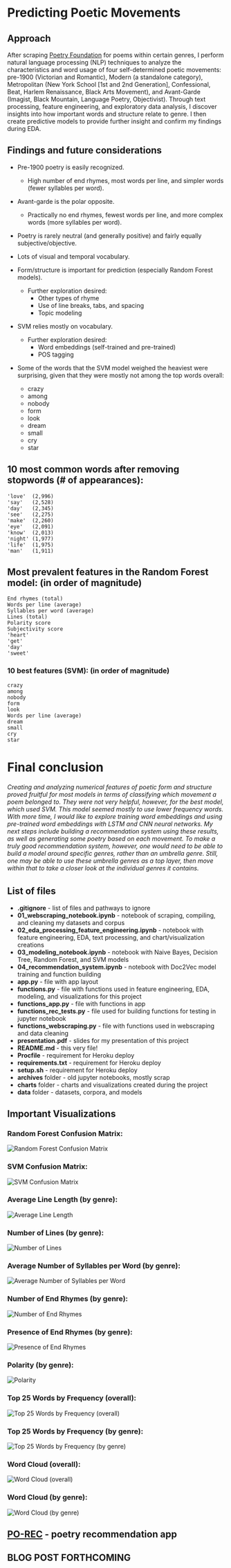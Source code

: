 # Predicting Poetic Movements

## Approach
After scraping [Poetry Foundation](https://www.poetryfoundation.org/) for poems within certain genres, I perform natural language processing (NLP) techniques to analyze the characteristics and word usage of four self-determined poetic movements: pre-1900 (Victorian and Romantic), Modern (a standalone category), Metropolitan (New York School [1st and 2nd Generation], Confessional, Beat, Harlem Renaissance, Black Arts Movement), and Avant-Garde (Imagist, Black Mountain, Language Poetry, Objectivist). Through text processing, feature engineering, and exploratory data analysis, I discover insights into how important words and structure relate to genre. I then create predictive models to provide further insight and confirm my findings during EDA.

## Findings and future considerations
- Pre-1900 poetry is easily recognized.
    - High number of end rhymes, most words per line, and simpler words (fewer syllables per word).
- Avant-garde is the polar opposite.
    - Practically no end rhymes, fewest words per line, and more complex words (more syllables per word).
- Poetry is rarely neutral (and generally positive) and fairly equally subjective/objective.
- Lots of visual and temporal vocabulary.
- Form/structure is important for prediction (especially Random Forest models).
    - Further exploration desired:
        - Other types of rhyme
        - Use of line breaks, tabs, and spacing
        - Topic modeling
- SVM relies mostly on vocabulary.
    - Further exploration desired:
        - Word embeddings (self-trained and pre-trained)
        - POS tagging

- Some of the words that the SVM model weighed the heaviest were surprising, given that they were mostly not among the top words overall:
    - crazy
    - among
    - nobody
    - form
    - look
    - dream
    - small
    - cry
    - star

## 10 most common words after removing stopwords (# of appearances):
    'love'  (2,996)
    'say'   (2,528)
    'day'   (2,345)
    'see'   (2,275)
    'make'  (2,260)
    'eye'   (2,091)
    'know'  (2,013)
    'night' (1,977)
    'life'  (1,975)
    'man'   (1,911)

## Most prevalent features in the Random Forest model: (in order of magnitude)
    End rhymes (total)
    Words per line (average)
    Syllables per word (average)
    Lines (total)
    Polarity score
    Subjectivity score
    'heart'
    'get'
    'day'
    'sweet'

### 10 best features (SVM): (in order of magnitude)
    crazy
    among
    nobody
    form
    look
    Words per line (average)
    dream
    small
    cry
    star

# Final conclusion
###### Creating and analyzing numerical features of poetic form and structure proved fruitful for most models in terms of classifying which movement a poem belonged to. They were not very helpful, however, for the best model, which used SVM. This model seemed mostly to use lower frequency words. With more time, I would like to explore training word embeddings and using pre-trained word embeddings with LSTM and CNN neural networks. My next steps include building a recommendation system using these results, as well as generating some poetry based on each movement. To make a truly good recommendation system, however, one would need to be able to build a model around specific genres, rather than an umbrella genre. Still, one may be able to use these umbrella genres as a top layer, then move within that to take a closer look at the individual genres it contains.

## List of files
- **.gitignore** - list of files and pathways to ignore
- **01_webscraping_notebook.ipynb** - notebook of scraping, compiling, and cleaning my datasets and corpus
- **02_eda_processing_feature_engineering.ipynb** - notebook with feature engineering, EDA, text processing, and chart/visualization creations
- **03_modeling_notebook.ipynb** - notebook with Naive Bayes, Decision Tree, Random Forest, and SVM models
- **04_recommendation_system.ipynb** - notebook with Doc2Vec model training and function building
- **app.py** - file with app layout
- **functions.py** - file with functions used in feature engineering, EDA, modeling, and visualizations for this project
- **functions_app.py** - file with functions in app
- **functions_rec_tests.py** - file used for building functions for testing in jupyter notebook
- **functions_webscraping.py** - file with functions used in webscraping and data cleaning
- **presentation.pdf** - slides for my presentation of this project
- **README.md** - this very file!
- **Procfile** - requirement for Heroku deploy
- **requirements.txt** - requirement for Heroku deploy
- **setup.sh** - requirement for Heroku deploy
- **archives** folder - old jupyter notebooks, mostly scrap
- **charts** folder - charts and visualizations created during the project
- **data** folder - datasets, corpora, and models

## Important Visualizations
### Random Forest Confusion Matrix:
![Random Forest Confusion Matrix](charts/forest_cm.png)

### SVM Confusion Matrix:
![SVM Confusion Matrix](charts/svm_cm.png)

### Average Line Length (by genre):
![Average Line Length](charts/avg_len_line_boxplot.png)

### Number of Lines (by genre):
![Number of Lines](charts/num_lines_boxplot.png)

### Average Number of Syllables per Word (by genre):
![Average Number of Syllables per Word](charts/avg_syllables_word_boxplot.png)

### Number of End Rhymes (by genre):
![Number of End Rhymes](charts/num_end_rhymes_boxplot.png)

### Presence of End Rhymes (by genre):
![Presence of End Rhymes](charts/end_rhymes_stackedbar.png)

### Polarity (by genre):
![Polarity](charts/polarity_stackedbar.png)

### Top 25 Words by Frequency (overall):
![Top 25 Words by Frequency (overall)](charts/top25_words_overall_bar.png)

### Top 25 Words by Frequency (by genre):
![Top 25 Words by Frequency (by genre)](charts/top25_words_genre_bar.png)

### Word Cloud (overall):
![Word Cloud (overall)](charts/word_cloud_overall.png)

### Word Cloud (by genre):
![Word Cloud (by genre)](charts/word_cloud_genre.png)

## [PO-REC](https://evening-cove-11137.herokuapp.com/) - poetry recommendation app

## BLOG POST FORTHCOMING